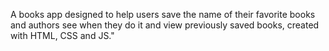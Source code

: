 A books app designed to help users save the name of their favorite books and authors see when they do it and view previously saved books, created with HTML, CSS and JS."
